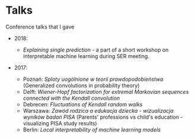 # Talks
Conference talks that I gave

- 2018:
  * _Explaining single prediction_ - a part of a short workshop on interpretable machine learning during SER meeting.

- 2017:
  * Poznań: _Sploty uogólnione w teorii prawdopodobieństwa_ (Generalized convolutions in probability theory)
  * Delft: _Wiener-Hopf factorization for extremal Markovian sequences connected with the Kendall convolution_
  * Debrecen: _Fluctuations of Kendall random walks_
  * Warszawa: _Zawód rodzica a edukacja dziecka - wizualizacja wyników badań PISA_ (Parents' professions vs child's education - visualizing PISA study results)
  * Berlin: _Local interpretability of machine learning models_
